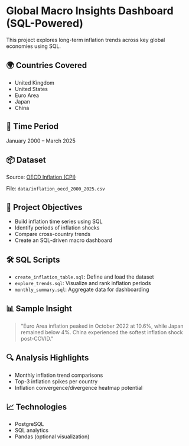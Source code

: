 # Global Macro Insights Dashboard (SQL-Powered)

This project explores long-term inflation trends across key global economies using SQL.

## 🌍 Countries Covered
- United Kingdom
- United States
- Euro Area
- Japan
- China

## 📅 Time Period
January 2000 – March 2025

## 📦 Dataset
Source: [OECD Inflation (CPI)](https://data-explorer.oecd.org/)

File: `data/inflation_oecd_2000_2025.csv`

## 🧠 Project Objectives
- Build inflation time series using SQL
- Identify periods of inflation shocks
- Compare cross-country trends
- Create an SQL-driven macro dashboard

## 🛠️ SQL Scripts
- `create_inflation_table.sql`: Define and load the dataset
- `explore_trends.sql`: Visualize and rank inflation periods
- `monthly_summary.sql`: Aggregate data for dashboarding

## 📊 Sample Insight
> "Euro Area inflation peaked in October 2022 at 10.6%, while Japan remained below 4%. China experienced the softest inflation shock post-COVID."

## 🔍 Analysis Highlights
- Monthly inflation trend comparisons
- Top-3 inflation spikes per country
- Inflation convergence/divergence heatmap potential

## 📈 Technologies
- PostgreSQL
- SQL analytics
- Pandas (optional visualization)
